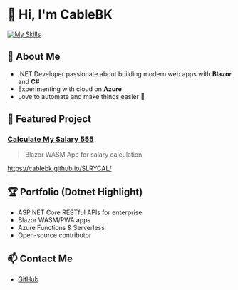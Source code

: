 # 👋 Hi, I'm CableBK

[![My Skills](https://skillicons.dev/icons?i=cs,dotnet,ts,dart,flutter,sql&size=24)](https://skillicons.dev)
## 💼 About Me

- .NET Developer passionate about building modern web apps with **Blazor** and **C#**
- Experimenting with cloud on **Azure**
- Love to automate and make things easier 🚀

## 🚀 Featured Project

### [Calculate My Salary 555](https://cablebk.github.io/SLRYCAL/)
> Blazor WASM App for salary calculation

https://cablebk.github.io/SLRYCAL/

## 🏆 Portfolio (Dotnet Highlight)

- ASP.NET Core RESTful APIs for enterprise
- Blazor WASM/PWA apps
- Azure Functions & Serverless
- Open-source contributor

## 📫 Contact Me

- [GitHub](https://github.com/CableBK)
